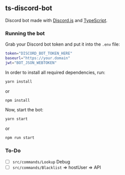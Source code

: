 ## ts-discord-bot

Discord bot made with [Discord.js](https://discord.js.org/) and [TypeScript](https://typescriptlang.org).

### Running the bot

Grab your Discord bot token and put it into the `.env` file:

```bash
token="DISCORD_BOT_TOKEN_HERE"
baseurl="https://your.domain"
jwt="BOT_JSON_WEBTOKEN"
```

In order to install all required dependencies, run:

```bash
yarn install
```

or

```bash
npm install
```

Now, start the bot:

```bash
yarn start
```

or

```bash
npm run start
```

### To-Do
- [ ] `src/commands/Lookup` Debug
- [ ] `src/commands/Blacklist` => hostUser => API
